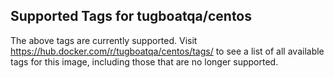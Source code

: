 ## Supported Tags for tugboatqa/centos


The above tags are currently supported. Visit https://hub.docker.com/r/tugboatqa/centos/tags/ to see a list of all available tags for this image, including those that are no longer supported.
